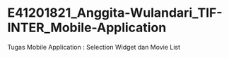 # E41201821_Anggita-Wulandari_TIF-INTER_Mobile-Application
Tugas Mobile Application : Selection Widget dan Movie List
